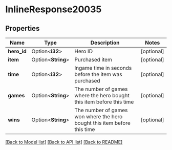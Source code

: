 # InlineResponse20035

## Properties

Name | Type | Description | Notes
------------ | ------------- | ------------- | -------------
**hero_id** | Option<**i32**> | Hero ID | [optional]
**item** | Option<**String**> | Purchased item | [optional]
**time** | Option<**i32**> | Ingame time in seconds before the item was purchased | [optional]
**games** | Option<**String**> | The number of games where the hero bought this item before this time | [optional]
**wins** | Option<**String**> | The number of games won where the hero bought this item before this time | [optional]

[[Back to Model list]](../README.md#documentation-for-models) [[Back to API list]](../README.md#documentation-for-api-endpoints) [[Back to README]](../README.md)


